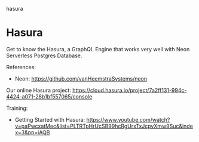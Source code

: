 hasura
# Hasura

Get to know the Hasura, a GraphQL Engine that works very well with Neon Serverless Postgres Database.

References:

- Neon: https://github.com/vanHeemstraSystems/neon

Our online Hasura project: https://cloud.hasura.io/project/7a2ff131-994c-4424-a071-28b1bf557065/console

Training:

- Getting Started with Hasura: https://www.youtube.com/watch?v=paPwcxatMec&list=PLTRTpHrUcSB99hcRgUrxTxJcpvXmw9Suc&index=3&pp=iAQB
